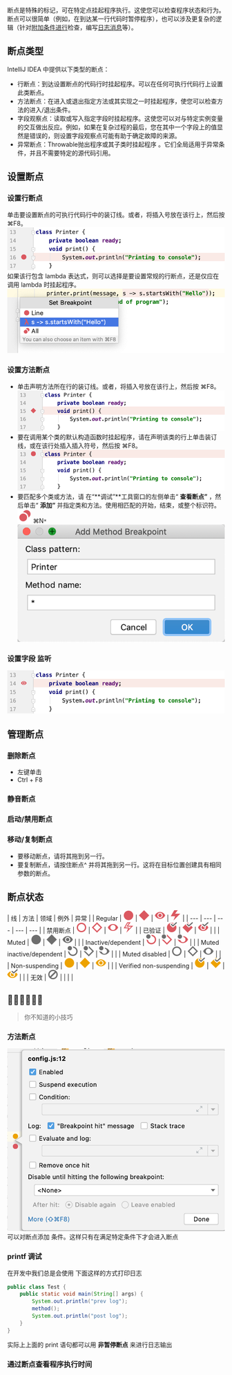 断点是特殊的标记，可在特定点挂起程序执行。这使您可以检查程序状态和行为。断点可以很简单（例如，在到达某一行代码时暂停程序），也可以涉及更复杂的逻辑（针对[附加条件进行](https://www.jetbrains.com/help/idea/using-breakpoints.html#breakpoint_condition)检查，编写[日志消息](https://www.jetbrains.com/help/idea/using-breakpoints.html#log)等）。

## 断点类型
IntelliJ IDEA 中提供以下类型的断点：

- 行断点：到达设置断点的代码行时挂起程序。可以在任何可执行代码行上设置此类断点。<br />
- 方法断点：在进入或退出指定方法或其实现之一时挂起程序，使您可以检查方法的进入/退出条件。<br />
- 字段观察点：读取或写入指定字段时挂起程序。这使您可以对与特定实例变量的交互做出反应。例如，如果在复杂过程的最后，您在其中一个字段上的值显然是错误的，则设置字段观察点可能有助于确定故障的来源。<br />
- 异常断点：Throwable抛出程序或其子类时挂起程序 。它们全局适用于异常条件，并且不需要特定的源代码引用。

## 设置断点

### 设置行断点
单击要设置断点的可执行代码行中的装订线。或者，将插入号放在该行上，然后按 ⌘F8。<br />![](./images/breakpointer-debugger/a477e01988a9f05bdb5a6ec4afb435e8.png)<br />如果该行包含 lambda 表达式，则可以选择是要设置常规的行断点，还是仅应在调用 lambda 时挂起程序。<br />![](./images/breakpointer-debugger/f6633105a8ee87de2f2a5bfe8254ddfb.png)

### 设置方法断点

- 单击声明方法所在行的装订线。或者，将插入号放在该行上，然后按 ⌘F8。<br />![](./images/breakpointer-debugger/07f34a00a38284e7727ac497e569e744.png)
- 要在调用某个类的默认构造函数时挂起程序，请在声明该类的行上单击装订线，或在该行处插入插入符号，然后按 ⌘F8。<br />![](./images/breakpointer-debugger/ab31fa1dda772401b88fa4da75d1852d.png)
- 要匹配多个类或方法，请 在“**调试”**工具窗口的左侧单击“ **查看断点”** ，然后单击“ **添加”** 并指定类和方法。使用相匹配的开始，结束，或整个标识符。 ![](./images/breakpointer-debugger/52b3676627eb459de7634362f8050a91.svg) ⌘N`*`<br />![](./images/breakpointer-debugger/62e0ddf1d9615470b5cfce94481a9820.png)

### 设置字段 监听
![](./images/breakpointer-debugger/b372ed7b31fba5d47e807bea7dc39dd3.png)

## 管理断点
### 删除断点

- 左键单击
- Ctrl + F8

### 静音断点

### 启动/禁用断点

### 移动/复制断点

- 要移动断点，请将其拖到另一行。
- 要复制断点，请按住断点^ 并将其拖到另一行。这将在目标位置创建具有相同参数的断点。
## 
## 断点状态
| 线 | 方法 | 领域 | 例外 | 异常 |
| Regular | ![](./images/breakpointer-debugger/0ea72485e282426379787e704db30dfa.svg) | ![](./images/breakpointer-debugger/49b200a3054e10e94e2f52ed0cd9c539.svg) | ![](./images/breakpointer-debugger/d0888bd3a8e51f8d5e2bf39695e8422e.svg) | ![](./images/breakpointer-debugger/43f54d47b04ce578a504993cb21851ab.svg) |
| --- | --- | --- | --- | --- |
| 禁用断点 | ![](./images/breakpointer-debugger/65bae4865964da34f1afdf4faffaba38.svg) | ![](./images/breakpointer-debugger/92fd535217e0ea650fb7bedbb56affdb.svg) | ![](./images/breakpointer-debugger/113fc1dd20491afca52d9b2c6acfbbed.svg) | ![](./images/breakpointer-debugger/e28370768217745c4560282d02e5d802.svg) |
| 已验证 | ![](./images/breakpointer-debugger/5934833f2ffcadfed19b3291cfe231ac.svg) | ![](./images/breakpointer-debugger/c68539c0a5dd6abf0955fe003e78259e.svg) | ![](./images/breakpointer-debugger/c7332e0bb37ed0bf2bc6cad902d7d48a.svg) |  |
| Muted | ![](./images/breakpointer-debugger/b177c84f5d141fa2e862d7cdeca8d738.svg) | ![](./images/breakpointer-debugger/8b4e16d9eef44cdb0f0fc13aafcbbb39.svg) | ![](./images/breakpointer-debugger/afa53d0891880bb197c2a4a8981d7e7d.svg) |  |
| Inactive/dependent | ![](./images/breakpointer-debugger/af659c55e4c167d57725cc35045ba977.svg) | ![](./images/breakpointer-debugger/6602376dcb6536e281dc78a3ada9ce56.svg) | ![](./images/breakpointer-debugger/12ee57ffd9828a8b5d124a00e5ad9e5a.svg) |  |
| Muted inactive/dependent | ![](./images/breakpointer-debugger/08424db4fb5b01ee00b0d2e95a57a512.svg) | ![](./images/breakpointer-debugger/5f4253c078e906b167bb974fae3b0b9d.svg) | ![](./images/breakpointer-debugger/5d04727f12caeea563832d490c60783d.svg) |  |
| Muted disabled | ![](./images/breakpointer-debugger/87ad410309f5879206866c852263b66c.svg) | ![](./images/breakpointer-debugger/4be7fd8da528e074dac5b2a31a19c0f2.svg) | ![](./images/breakpointer-debugger/2b9977ea409fedcd5d000b015975378e.svg) |  |
| Non-suspending | ![](./images/breakpointer-debugger/ff85e2ba53362d2832638ddf5399b5bd.svg) | ![](./images/breakpointer-debugger/86ff105261a192ed390b088c622103de.svg) | ![](./images/breakpointer-debugger/563b2d5f5c0cf479a9501b3a5c288663.svg) |  |
| Verified non-suspending | ![](./images/breakpointer-debugger/7d30efe1027be45667715d87ef6ebe19.svg) | ![](./images/breakpointer-debugger/1d939e6df2a8c65c77f6bb1dbcba7e1e.svg) | ![](./images/breakpointer-debugger/5134e837d974ea83a223d97ad5ed209e.svg) |  |
| 无效 | ![](./images/breakpointer-debugger/ab26e501851d75cc838a721759b021de.svg) |  |  |  |


## 🧐👩‍💻🙋🏻‍♂️
> 你不知道的小技巧

### 方法断点
![](./images/breakpointer-debugger/e4c13186b4888f77c3c9ac57d607a295.png)<br />可以对断点添加 条件。这样只有在满足特定条件下才会进入断点

### printf 调试
在开发中我们总是会使用 下面这样的方式打印日志
```java
public class Test {
	public static void main(String[] args) {
    	System.out.println("prev log");
        method();
        System.out.println("post log");
    }
}
```
实际上上面的 print 语句都可以用 **非暂停断点** 来进行日志输出

### 通过断点查看程序执行时间